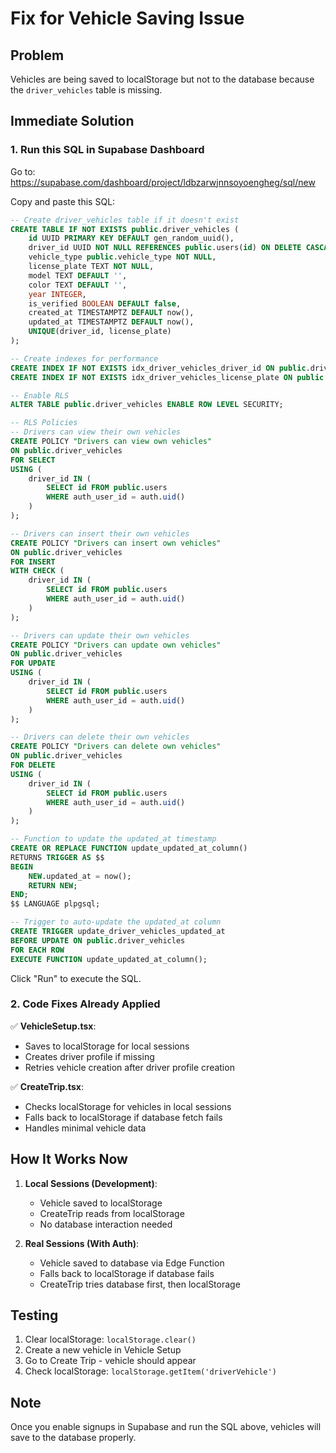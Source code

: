 # Fix for Vehicle Saving Issue

## Problem
Vehicles are being saved to localStorage but not to the database because the `driver_vehicles` table is missing.

## Immediate Solution

### 1. Run this SQL in Supabase Dashboard

Go to: https://supabase.com/dashboard/project/ldbzarwjnnsoyoengheg/sql/new

Copy and paste this SQL:

```sql
-- Create driver_vehicles table if it doesn't exist
CREATE TABLE IF NOT EXISTS public.driver_vehicles (
    id UUID PRIMARY KEY DEFAULT gen_random_uuid(),
    driver_id UUID NOT NULL REFERENCES public.users(id) ON DELETE CASCADE,
    vehicle_type public.vehicle_type NOT NULL,
    license_plate TEXT NOT NULL,
    model TEXT DEFAULT '',
    color TEXT DEFAULT '',
    year INTEGER,
    is_verified BOOLEAN DEFAULT false,
    created_at TIMESTAMPTZ DEFAULT now(),
    updated_at TIMESTAMPTZ DEFAULT now(),
    UNIQUE(driver_id, license_plate)
);

-- Create indexes for performance
CREATE INDEX IF NOT EXISTS idx_driver_vehicles_driver_id ON public.driver_vehicles(driver_id);
CREATE INDEX IF NOT EXISTS idx_driver_vehicles_license_plate ON public.driver_vehicles(license_plate);

-- Enable RLS
ALTER TABLE public.driver_vehicles ENABLE ROW LEVEL SECURITY;

-- RLS Policies
-- Drivers can view their own vehicles
CREATE POLICY "Drivers can view own vehicles" 
ON public.driver_vehicles 
FOR SELECT 
USING (
    driver_id IN (
        SELECT id FROM public.users 
        WHERE auth_user_id = auth.uid()
    )
);

-- Drivers can insert their own vehicles
CREATE POLICY "Drivers can insert own vehicles" 
ON public.driver_vehicles 
FOR INSERT 
WITH CHECK (
    driver_id IN (
        SELECT id FROM public.users 
        WHERE auth_user_id = auth.uid()
    )
);

-- Drivers can update their own vehicles
CREATE POLICY "Drivers can update own vehicles" 
ON public.driver_vehicles 
FOR UPDATE 
USING (
    driver_id IN (
        SELECT id FROM public.users 
        WHERE auth_user_id = auth.uid()
    )
);

-- Drivers can delete their own vehicles
CREATE POLICY "Drivers can delete own vehicles" 
ON public.driver_vehicles 
FOR DELETE 
USING (
    driver_id IN (
        SELECT id FROM public.users 
        WHERE auth_user_id = auth.uid()
    )
);

-- Function to update the updated_at timestamp
CREATE OR REPLACE FUNCTION update_updated_at_column()
RETURNS TRIGGER AS $$
BEGIN
    NEW.updated_at = now();
    RETURN NEW;
END;
$$ LANGUAGE plpgsql;

-- Trigger to auto-update the updated_at column
CREATE TRIGGER update_driver_vehicles_updated_at 
BEFORE UPDATE ON public.driver_vehicles 
FOR EACH ROW 
EXECUTE FUNCTION update_updated_at_column();
```

Click "Run" to execute the SQL.

### 2. Code Fixes Already Applied

✅ **VehicleSetup.tsx**:
- Saves to localStorage for local sessions
- Creates driver profile if missing
- Retries vehicle creation after driver profile creation

✅ **CreateTrip.tsx**:
- Checks localStorage for vehicles in local sessions
- Falls back to localStorage if database fetch fails
- Handles minimal vehicle data

## How It Works Now

1. **Local Sessions (Development)**:
   - Vehicle saved to localStorage
   - CreateTrip reads from localStorage
   - No database interaction needed

2. **Real Sessions (With Auth)**:
   - Vehicle saved to database via Edge Function
   - Falls back to localStorage if database fails
   - CreateTrip tries database first, then localStorage

## Testing

1. Clear localStorage: `localStorage.clear()`
2. Create a new vehicle in Vehicle Setup
3. Go to Create Trip - vehicle should appear
4. Check localStorage: `localStorage.getItem('driverVehicle')`

## Note

Once you enable signups in Supabase and run the SQL above, vehicles will save to the database properly. 